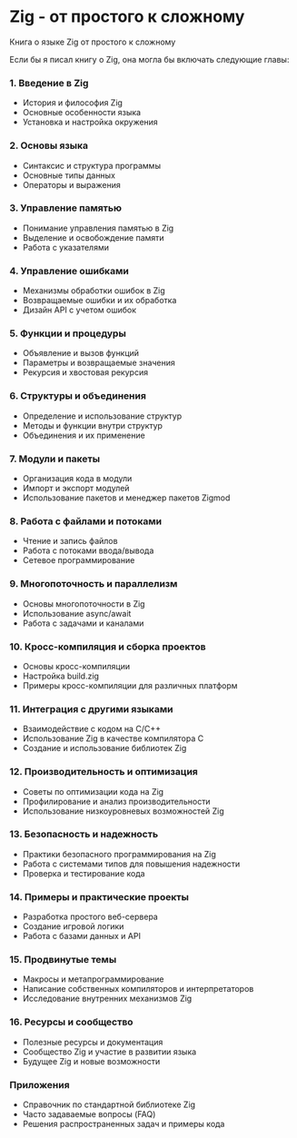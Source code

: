 # Zig - от простого к сложному
Книга о языке Zig от простого к сложному


Если бы я писал книгу о Zig, она могла бы включать следующие главы:

### 1. Введение в Zig
- История и философия Zig
- Основные особенности языка
- Установка и настройка окружения

### 2. Основы языка
- Синтаксис и структура программы
- Основные типы данных
- Операторы и выражения

### 3. Управление памятью
- Понимание управления памятью в Zig
- Выделение и освобождение памяти
- Работа с указателями

### 4. Управление ошибками
- Механизмы обработки ошибок в Zig
- Возвращаемые ошибки и их обработка
- Дизайн API с учетом ошибок

### 5. Функции и процедуры
- Объявление и вызов функций
- Параметры и возвращаемые значения
- Рекурсия и хвостовая рекурсия

### 6. Структуры и объединения
- Определение и использование структур
- Методы и функции внутри структур
- Объединения и их применение

### 7. Модули и пакеты
- Организация кода в модули
- Импорт и экспорт модулей
- Использование пакетов и менеджер пакетов Zigmod

### 8. Работа с файлами и потоками
- Чтение и запись файлов
- Работа с потоками ввода/вывода
- Сетевое программирование

### 9. Многопоточность и параллелизм
- Основы многопоточности в Zig
- Использование async/await
- Работа с задачами и каналами

### 10. Кросс-компиляция и сборка проектов
- Основы кросс-компиляции
- Настройка build.zig
- Примеры кросс-компиляции для различных платформ

### 11. Интеграция с другими языками
- Взаимодействие с кодом на C/C++
- Использование Zig в качестве компилятора C
- Создание и использование библиотек Zig

### 12. Производительность и оптимизация
- Советы по оптимизации кода на Zig
- Профилирование и анализ производительности
- Использование низкоуровневых возможностей Zig

### 13. Безопасность и надежность
- Практики безопасного программирования на Zig
- Работа с системами типов для повышения надежности
- Проверка и тестирование кода

### 14. Примеры и практические проекты
- Разработка простого веб-сервера
- Создание игровой логики
- Работа с базами данных и API

### 15. Продвинутые темы
- Макросы и метапрограммирование
- Написание собственных компиляторов и интерпретаторов
- Исследование внутренних механизмов Zig

### 16. Ресурсы и сообщество
- Полезные ресурсы и документация
- Сообщество Zig и участие в развитии языка
- Будущее Zig и новые возможности

### Приложения
- Справочник по стандартной библиотеке Zig
- Часто задаваемые вопросы (FAQ)
- Решения распространенных задач и примеры кода
